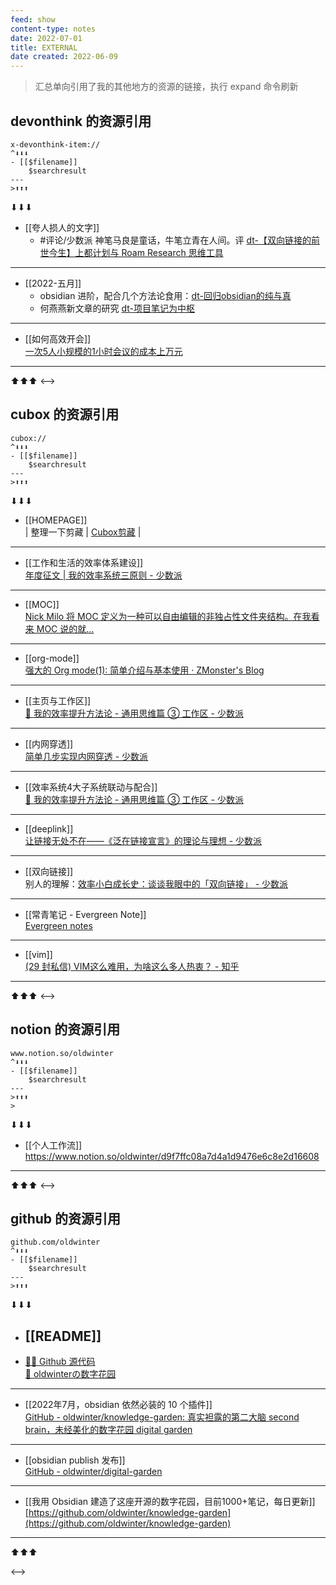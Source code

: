 ```yaml
---
feed: show
content-type: notes
date: 2022-07-01
title: EXTERNAL
date created: 2022-06-09
---
```

> 汇总单向引用了我的其他地方的资源的链接，执行 expand 命令刷新

## devonthink 的资源引用

```expander
x-devonthink-item://
^⬇⬇⬇
- [[$filename]]  
    $searchresult
---
>⬆⬆⬆
```

⬇⬇⬇
- [[夸人损人的文字]]  
    - #评论/少数派 神笔马良是童话，牛笔立青在人间。评 [dt-【双向链接的前世今生】上都计划与 Roam Research 思维工具](x-devonthink-item://BF9F0C1B-CDB2-4407-A7E9-618266BAEBDB)
---
- [[2022-五月]]  
    - obsidian 进阶，配合几个方法论食用：[dt-回归obsidian的纯与真](x-devonthink-item://D80E37D3-9160-41B9-9427-90F7127E9BF1)
    - 何燕燕新文章的研究 [dt-项目笔记为中枢](x-devonthink-item://CCDFA015-291A-4436-AFED-2A8E5AB81ECF)
---
- [[如何高效开会]]  
    [一次5人小规模的1小时会议的成本上万元](x-devonthink-item://84858D42-ECBC-4568-B0EC-81725193B58A)
---
⬆⬆⬆
<-->

## cubox 的资源引用

```expander
cubox://
^⬇⬇⬇
- [[$filename]]  
    $searchresult
---
>⬆⬆⬆
```

⬇⬇⬇
- [[HOMEPAGE]]  
    | 整理一下剪藏 | [Cubox剪藏](cubox://) |
---
- [[工作和生活的效率体系建设]]  
    [年度征文 | 我的效率系统三原则 - 少数派](cubox://card?id=ff808081810aedce01810b8b1ec7389a)
---
- [[MOC]]  
    [Nick Milo 将 MOC 定义为一种可以自由编辑的非独占性文件夹结构。在我看来 MOC 说的就...](cubox://highlight?id=ff8080818148abc8018148ff70e9309c)
---
- [[org-mode]]  
    [强大的 Org mode(1): 简单介绍与基本使用 · ZMonster's Blog](cubox://card?id=ff80808181224c150181234688f944cd)
---
- [[主页与工作区]]  
    [🔖 我的效率提升方法论 - 通用思维篇 ③ 工作区 - 少数派](cubox://card?id=ff80808181224c15018127f09c961fb4)
---
- [[内网穿透]]  
    [简单几步实现内网穿透 - 少数派](cubox://card?id=ff80808180d09c820180d7319f8107db)
---
- [[效率系统4大子系统联动与配合]]  
    [🔖 我的效率提升方法论 - 通用思维篇 ③ 工作区 - 少数派](cubox://card?id=ff80808181224c15018127f09c961fb4)
---
- [[deeplink]]  
    [让链接无处不在——《泛在链接宣言》的理论与理想 - 少数派](cubox://card?id=ff808081814243ea0181472fe1487531)
---
- [[双向链接]]  
    别人的理解：[效率小白成长史：谈谈我眼中的「双向链接」 - 少数派](cubox://card?id=ff808081810462df01810490d5f82132)
---
- [[常青笔记 - Evergreen Note]]  
    [Evergreen notes](cubox://card?id=ff8080818122494e018127bceb8266e3)
---
- [[vim]]  
    [(29 封私信) VIM这么难用，为啥这么多人热衷？ - 知乎](cubox://card?id=ff80808181224aa001812341839b27a3)
---
⬆⬆⬆
<-->

## notion 的资源引用

```expander
www.notion.so/oldwinter
^⬇⬇⬇
- [[$filename]]  
    $searchresult
---
>⬆⬆⬆
>
```

⬇⬇⬇
- [[个人工作流]]  
    <https://www.notion.so/oldwinter/d9f7ffc08a7d4a1d9476e6c8e2d16608>
---
⬆⬆⬆
<-->

## github 的资源引用

```expander
github.com/oldwinter
^⬇⬇⬇
- [[$filename]]  
    $searchresult
---
>⬆⬆⬆
```

⬇⬇⬇
- [[README]]  
    ---
- [👨‍💻‍ Github 源代码](https://github.com/oldwinter/knowledge-garden)  
    [🌲 oldwinterの数字花园](https://oldwinter.top)
---
- [[2022年7月，obsidian 依然必装的 10 个插件]]  
    [GitHub - oldwinter/knowledge-garden: 真实袒露的第二大脑 second brain，未经美化的数字花园 digital garden](https://github.com/oldwinter/knowledge-garden)
---
- [[obsidian publish 发布]]  
    [GitHub - oldwinter/digital-garden](https://github.com/oldwinter/digital-garden)
---
- [[我用 Obsidian 建造了这座开源的数字花园，目前1000+笔记，每日更新]]  
    [https://github.com/oldwinter/knowledge-garden](https://github.com/oldwinter/knowledge-garden)
---
⬆⬆⬆

<-->

[^1]: [[微信群公告]]。官方20美元1个月的发布服务地址（太贵了我随时可能不续费😂）：[https://github.com/oldwinter/knowledge-garden](https://github.com/oldwinter/knowledge-garden)
